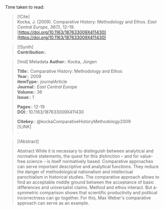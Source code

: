 Time taken to read: 
> [!Cite]  
> Kocka, J. (2009). Comparative History: Methodology and Ethos. _East Central Europe_, _36_(1), 12–19. [https://doi.org/10.1163/187633009X411430](https://doi.org/10.1163/187633009X411430)

> [!Synth]  
>**Contribution**::

>[!md]  Metadata
> **Author**:: Kocka, Jürgen</br>  
>    
> **Title**:: Comparative History: Methodology and Ethos    
> **Year**:: 2009     
>**itemType**:: journalArticle    
>**Journal**:: *East Central Europe*    
>**Volume**:: 36    
>**Issue**:: 1     
>    
>    
>     
> **Pages**:: 12-19    
>**DOI**:: 10.1163/187633009X411430    
>
> 
>    
> **Citekey**:: @kockaComparativeHistoryMethodology2009    
> [!LINK]   
>.

> [!Abstract]  
>  
> Abstract
              While it is necessary to distinguish between analytical and normative statements, the quest for this distinction – and for value-free science – is itself normatively based. Comparative approaches can serve important descriptive and analytical functions. They reduce the danger of methodological nationalism and intellectual parochialism in historical studies. The comparative approach allows to find an acceptable middle ground between the acceptance of basic differences and universalist claims. Method and ethos interact. But a-symmetric comparison shows that scientific productivity and political incorrectness can go together. For this, Max Weber's comparative approach can serve as an example.  


